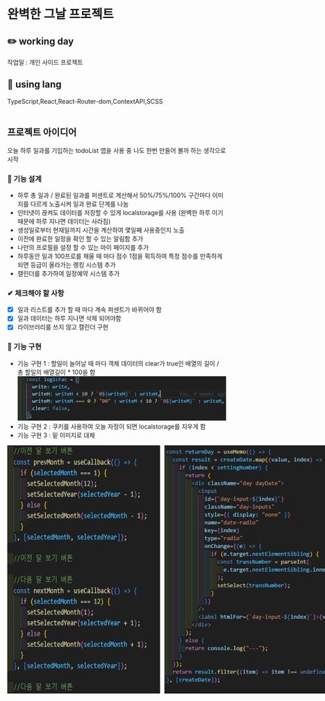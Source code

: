 # 완벽한 그날 프로젝트

## ✏️ working day

작업일 : 개인 사이드 프로젝트
<br />

## 📃 using lang

TypeScript,React,React-Router-dom,ContextAPI,SCSS
<br />
<br />

## 프로젝트 아이디어

오늘 하루 일과를 기입하는 todoList 앱을 사용 중 나도 한번 만들어 볼까 하는 생각으로 시작

### 📝 기능 설계

- 하루 총 일과 / 완료된 일과를 퍼센트로 계산해서 50%/75%/100% 구간마다 이미지를 다르게 노출시켜 일과 완료 단계를 나눔
- 인터넷이 끊켜도 데이터를 저장할 수 있게 localstorage를 사용 (완벽한 하루 이기 때문에 하루 지나면 데이터는 사라짐)
- 생성일로부터 현재일까지 시간을 계산하여 몇일째 사용중인지 노출
- 이전에 완료한 일정을 확인 할 수 있는 알림함 추가
- 나만의 프로필을 설정 할 수 있는 마이 페이지를 추가
- 하루동안 일과 100프로를 채울 때 마다 점수 1점을 획득하여 특정 점수를 만족하게 되면 등급이 올라가는 랭킹 시스템 추가
- 캘린더를 추가하여 일정예약 시스템 추가

### ✔ 체크해야 할 사항

- [x] 일과 리스트를 추가 할 때 마다 계속 퍼센트가 바뀌어야 함
- [x] 일과 데이터는 하루 지나면 삭제 되어야함
- [x] 라이브러리를 쓰지 않고 캘린더 구현

### 🚀 기능 구현

- 기능 구현 1 : 할일이 늘어날 때 마다 객체 데이터의 clear가 true인 배열의 길이 / 총 할일의 배열길이 \* 100을 함
  <br />
  <img src="./public/img/initialObject.PNG" alt="" />
- 기능 구현 2 : 쿠키를 사용하여 오늘 자정이 되면 localstorage를 지우게 함
- 기능 구현 3 : 밑 이미지로 대체
<div style="display:flex; gap:0 10px">
  <img src="./public/img/month.PNG" alt="" />
  <img src="./public/img/day.PNG" alt="" />
</div>
